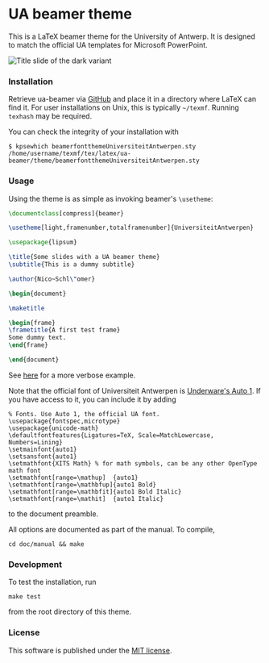 # UA beamer theme

This is a LaTeX beamer theme for the University of Antwerp. It
is designed to match the official UA templates for Microsoft
PowerPoint.

![Title slide of the dark variant](/doc/figures/dark-page1.png?raw=true "Title
slide of the dark variant")

### Installation
Retrieve ua-beamer via [GitHub](https://github.com/nschloe/ua-beamer) and place
it in a directory where LaTeX can find it. For user installations on Unix, this is
typically `~/texmf`. Running `texhash` may be required.

You can check the integrity of your installation with
```
$ kpsewhich beamerfontthemeUniversiteitAntwerpen.sty
/home/username/texmf/tex/latex/ua-beamer/theme/beamerfontthemeUniversiteitAntwerpen.sty
```

### Usage

Using the theme is as simple as invoking beamer's `\usetheme`:
```latex
\documentclass[compress]{beamer}

\usetheme[light,framenumber,totalframenumber]{UniversiteitAntwerpen}

\usepackage{lipsum}

\title{Some slides with a UA beamer theme}
\subtitle{This is a dummy subtitle}

\author{Nico~Schl\"omer}

\begin{document}

\maketitle

\begin{frame}
\frametitle{A first test frame}
Some dummy text.
\end{frame}

\end{document}
```
See
[here](https://github.com/nschloe/ua-beamer/blob/master/doc/example/uaBeamerExample.tex)
for a more verbose example.

Note that the official font of Universiteit Antwerpen is [Underware's Auto
1](https://www.fonts.com/font/underware/auto/1-package). If you have access to
it, you can include it by adding
```
% Fonts. Use Auto 1, the official UA font.
\usepackage{fontspec,microtype}
\usepackage{unicode-math}
\defaultfontfeatures{Ligatures=TeX, Scale=MatchLowercase, Numbers=Lining}
\setmainfont{auto1}
\setsansfont{auto1}
\setmathfont{XITS Math} % for math symbols, can be any other OpenType math font
\setmathfont[range=\mathup]  {auto1}
\setmathfont[range=\mathbfup]{auto1 Bold}
\setmathfont[range=\mathbfit]{auto1 Bold Italic}
\setmathfont[range=\mathit]  {auto1 Italic}
```
to the document preamble.

All options are documented as part of the manual. To compile,
```
cd doc/manual && make
```

### Development

To test the installation, run
```
make test
```
from the root directory of this theme.

### License

This software is published under the [MIT license](https://en.wikipedia.org/wiki/MIT_License).
